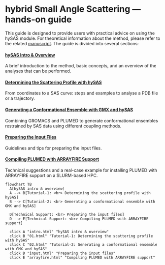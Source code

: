 # hybrid Small Angle Scattering — hands-on guide

This guide is designed to provide users with practical advice on using the hySAS module. For theoretical information about the method, please refer to the related [manuscript](https://pubs.acs.org/doi/full/10.1021/acs.jctc.3c00864). The guide is divided into several sections:

#### [hySAS Intro & Overview](intro.md)
A brief introduction to the method, basic concepts, and an overview of the analyses that can be performed.

#### [Determining the Scattering Profile with hySAS](01.md)
From coordinates to a SAS curve: steps and examples to analyse a PDB file or a trajectory.

#### [Generating a Conformational Ensemble with GMX and hySAS](02.md)
Combining GROMACS and PLUMED to generate conformational ensembles restrained by SAS data using different coupling methods.

#### [Preparing the Input Files](input.md)
Guidelines and tips for preparing the input files.

#### [Compiling PLUMED with ARRAYFIRE Support](arrayfire.md)
Technical suggestions and a real-case example for installing PLUMED with ARRAYFIRE support on a SLURM-based HPC.

```mermaid
flowchart TB
  A[hySAS intro & overview]
  A --> B[Tutorial-1: <br> Determining the scattering profile with hySAS]
  B --> C[Tutorial-2: <br> Generating a conformational ensemble with GMX and hySAS]

  D[Technical Support: <br> Preparing the input files]
  D --> E[Technical Support: <br> Compiling PLUMED with ARRAYFIRE support]
  
  click A "intro.html" "hySAS intro & overview"
  click B "01.html" "Tutorial-1: Determining the scattering profile with hySAS"
  click C "02.html" "Tutorial-2: Generating a conformational ensemble with GMX and hySAS"
  click D "input.html" "Preparing the input files"
  click E "arrayfire.html" "Compiling PLUMED with ARRAYFIRE support"
```

